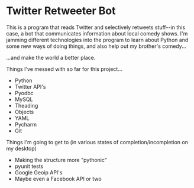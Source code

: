 # Twitter Retweeter Bot

This is a program that reads Twitter and selectively retweets stuff--in this case, a bot
that communicates information about local comedy shows.  I'm jamming different
technologies into the program to learn about Python and some new ways of doing things,
and also help out my brother's comedy...

...and make the world a better place.

Things I've messed with so far for this project...
* Python
* Twitter API's
* Pyodbc
* MySQL
* Theading
* Objects
* YAML
* Pycharm
* Git

Things I'm going to get to (in various states of completion/incompletion on my desktop)
* Making the structure more "pythonic"
* pyunit tests
* Google Geoip API's
* Maybe even a Facebook API or two
